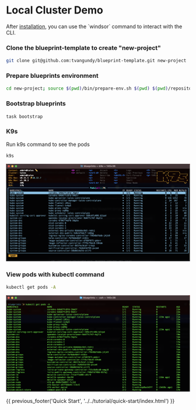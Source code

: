 # Local Cluster Demo
After [installation](../install/install.md), you can use the \`windsor\` command to interact with the CLI. 

### Clone the blueprint-template to create "new-project"

```sh
git clone git@github.com:tvangundy/blueprint-template.git new-project
```

### Prepare blueprints environment

```sh
cd new-project; source $(pwd)/bin/prepare-env.sh $(pwd) $(pwd)/repositories $(pwd)/repositories/blueprints local
```

### Bootstrap blueprints
```sh
task bootstrap
```

### K9s

Run k9s command to see the pods 

```sh
k9s
```

![k9s](../img/k9s.png)

### View pods with kubectl command
```bash
kubectl get pods -A
```

![pods](../img/pods-list.png)

<div>
{{ previous_footer('Quick Start', '../../tutorial/quick-start/index.html') }}
</div>

<script>
  document.getElementById('previousButton').addEventListener('click', function() {
    window.location.href = '../../tutorial/quick-start/index.html'; 
  });
</script>
